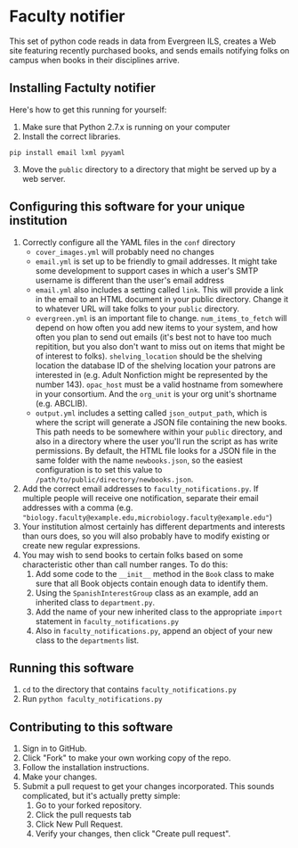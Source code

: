 # Faculty notifier

This set of python code reads in data from Evergreen ILS, creates a Web site featuring recently purchased books, and sends emails notifying folks on campus when books in their disciplines arrive.

## Installing Factulty notifier

Here's how to get this running for yourself:

1. Make sure that Python 2.7.x is running on your computer
2. Install the correct libraries.
```
pip install email lxml pyyaml
````
3. Move the `public` directory to a directory that might be served up by a web server.

## Configuring this software for your unique institution

1. Correctly configure all the YAML files in the `conf` directory
    - `cover_images.yml` will probably need no changes
    - `email.yml` is set up to be friendly to gmail addresses.  It might take some development to support cases in which a user's SMTP username is different than the user's email address
    - `email.yml` also includes a setting called `link`.  This will provide a link in the email to an HTML document in your public directory.  Change it to whatever URL will take folks to your `public` directory.
    - `evergreen.yml` is an important file to change.  `num_items_to_fetch` will depend on how often you add new items to your system, and how often you plan to send out emails (it's best not to have too much repitition, but you also don't want to miss out on items that might be of interest to folks).  `shelving_location` should be the shelving location the database ID of the shelving location your patrons are interested in (e.g. Adult Nonfiction might be represented by the number 143). `opac_host` must be a valid hostname from somewhere in your consortium.  And the `org_unit` is your org unit's shortname (e.g. ABCLIB).
    - `output.yml` includes a setting called `json_output_path`, which is where the script will generate a JSON file containing the new books.  This path needs to be somewhere within your `public` directory, and also in a directory where the user you'll run the script as has write permissions.  By default, the HTML file looks for a JSON file in the same folder with the name `newbooks.json`, so the easiest configuration is to set this value to `/path/to/public/directory/newbooks.json`.
2. Add the correct email addresses to `faculty_notifications.py`. If multiple people will receive one notification, separate their email addresses with a comma (e.g. `"biology.faculty@example.edu,microbiology.faculty@example.edu"`)
3. Your institution almost certainly has different departments and interests than ours does, so you will also probably have to modify existing or create new regular expressions.
4. You may wish to send books to certain folks based on some characteristic other than call number ranges.  To do this:
    1. Add some code to the `__init__` method in the `Book` class to make sure that all Book objects contain enough data to identify them.  
    2. Using the `SpanishInterestGroup` class as an example, add an inherited class to `department.py`.
    3. Add the name of your new inherited class to the appropriate `import` statement in `faculty_notifications.py`
    4. Also in `faculty_notifications.py`, append an object of your new class to the `departments` list.

## Running this software

1. `cd` to the directory that contains `faculty_notifications.py`
2. Run `python faculty_notifications.py`

## Contributing to this software

1. Sign in to GitHub.
2. Click "Fork" to make your own working copy of the repo.
3. Follow the installation instructions.
4. Make your changes.
5. Submit a pull request to get your changes incorporated. This sounds complicated, but it's actually pretty simple:
    1. Go to your forked repository.
    2. Click the pull requests tab
    3. Click New Pull Request.
    4. Verify your changes, then click "Create pull request".

